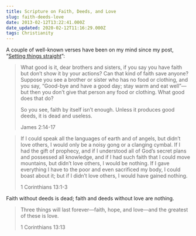 ```yaml
---
title: Scripture on Faith, Deeds, and Love
slug: faith-deeds-love
date: 2013-02-12T13:22:41.000Z
date_updated: 2020-02-12T11:16:29.000Z
tags: Christianity
---
```


A couple of well-known verses have been on my mind since my post, “[Setting things straight](/2013/02/09/setting-things-straight/)”:

> What good is it, dear brothers and sisters, if you say you have faith but don’t show it by your actions? Can that kind of faith save anyone? Suppose you see a brother or sister who has no food or clothing, and you say, “Good-bye and have a good day; stay warm and eat well”—but then you don’t give that person any food or clothing. What good does that do?
> 
> So you see, faith by itself isn’t enough. Unless it produces good deeds, it is dead and useless.
> 
> James 2:14-17

> If I could speak all the languages of earth and of angels, but didn’t love others, I would only be a noisy gong or a clanging cymbal. If I had the gift of prophecy, and if I understood all of God’s secret plans and possessed all knowledge, and if I had such faith that I could move mountains, but didn’t love others, I would be nothing. If I gave everything I have to the poor and even sacrificed my body, I could boast about it; but if I didn’t love others, I would have gained nothing.
> 
> 1 Corinthians 13:1-3

Faith without deeds is dead; faith and deeds without love are nothing.

> Three things will last forever—faith, hope, and love—and the greatest of these is love.
> 
> 1 Corinthians 13:13
